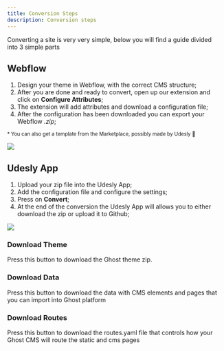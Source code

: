 ```yaml
---
title: Conversion Steps
description: Conversion steps
---
```


Converting a site is very very simple, below you will find a guide divided into 3 simple parts

## Webflow

1.  Design your theme in Webflow, with the correct CMS structure; 
2.  After you are done and ready to convert, open up our extension and click on **Configure Attributes**;
3.  The extension will add attributes and download a configuration file;
4.  After the configuration has been downloaded you can export your Webflow *.zip*;

<small>* You can also get a template from the Marketplace, possibly made by Udesly 🥰</small>

![](/images/wf-to-jamstack-attributes.png)

## Udesly App

1. Upload your zip file into the Udesly App;
2. Add the configuration file and configure the settings;
3. Press on **Convert**;
4. At the end of the conversion the Udesly App will allows you to either download the zip or upload it to Github;

![](/images/netlify-convert.png)


### Download Theme

Press this button to download the Ghost theme zip.

### Download Data

Press this button to download the data with CMS elements and pages that you can import into Ghost platform

### Download Routes

Press this button to download the routes.yaml file that controls how your Ghost CMS will route the static and cms pages


